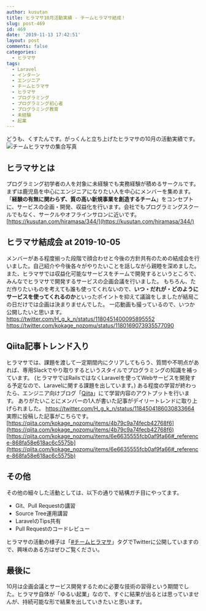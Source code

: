 ```yaml
---
author: kusutan
title: ヒラマサ10月活動実績 - チームヒラマサ結成！
slug: post-469
id: 469
date: '2019-11-13 17:42:51'
layout: post
comments: false
categories:
  - ヒラマサ
tags:
  - Laravel
  - インターン
  - エンジニア
  - チームヒラマサ
  - ヒラマサ
  - プログラミング
  - プログラミング初心者
  - プログラミング教育
  - 未経験
  - 起業
---
```


どうも、くすたんです。がっくんと立ち上げたヒラマサの10月の活動実績です。 ![チームヒラマサの集合写真](https://kusutan.com/wp-content/uploads/2019/11/841b1f6d-eghosjlvaaacfcv-1024x768.jpeg)

## ヒラマサとは

<span class="pinkline">プログラミング初学者の人を対象に未経験でも実務経験が積める</span>サークルです。まずは鹿児島を中心にエンジニアになりたい人を中心にメンバーを集めます。 「<span class="pinkline" style="font-weight: bold;">経験の有無に関わらず、質の高い新規事業を創造するチーム</span>」をコンセプトに、サービスの企画・開発、収益化を行います。会社でもプログラミングスクールでもなく、サークルやオフラインサロンに近いです。 [https://kusutan.com/hiramasa/344/](https://kusutan.com/hiramasa/344/)

## ヒラマサ結成会 at 2019-10-05

メンバーがある程度揃った段階で顔合わせと今後の方針共有のための結成会を行いました。自己紹介や今後各々がやりたいことを話しながら親睦を深めました。 また、ヒラマサでは<span class="pinkline">収益化可能なサービスをチームで開発する</span>というところで、みんなでヒラマサで開発するサービスの企画会議を行いました。 もちろん、ただ作りたいものを考えても誰も使ってくれないので、<span class="pinkline" style="font-weight: bold;">いつ・だれが・どのようにサービスを使ってくれるのか</span>といったポイントを抑えて議論をしましたが結局この日だけでは企画は決まりませんでした。 一応動画も撮っているので、いつか公開したいと思います。 https://twitter.com/H_g_k_n/status/1180451400095895552 https://twitter.com/kokage_nozomu/status/1180169073935577090

## Qiita記事トレンド入り

ヒラマサでは、課題を渡して一定期間内にクリアしてもらう、質問や不明点があれば、専用Slackでやり取りするというスタイルでプログラミングの知識を補っています。 (ヒラマサではRailsではなくLaravelを使ってWebサービスを開発する予定なので、Laravelに関する課題を出しています。) ある程度の学習が終わったら、エンジニア向けブログ「[Qiita](https://qiita.com/)」にて学習内容のアウトプットを行います。 ありがたいことにメンバーの1人が書いた記事がデイリートレンドに取り上げられました。 https://twitter.com/H_g_k_n/status/1184504186030833664 実際に投稿した記事がこちらです。 [https://qiita.com/kokage_nozomu/items/4b79c9a74fecb42768f6](https://qiita.com/kokage_nozomu/items/4b79c9a74fecb42768f6) [https://qiita.com/kokage_nozomu/items/6e6635555fcb0af9fa66#_reference-868fa58e618ac6c5575b](https://qiita.com/kokage_nozomu/items/6e6635555fcb0af9fa66#_reference-868fa58e618ac6c5575b)

## その他

その他の細々した活動としては、以下の通りで結構ガチ目にやってます。

<div class="background-filter">

*   Git、Pull Requestの講習
*   Source Tree運用講習
*   LaravelのTips共有
*   Pull Requestのコードレビュー

</div>

ヒラマサの活動の様子は「[#チームヒラマサ](https://twitter.com/search?q=%23チームヒラマサ)」タグでTwitterに公開していますので、興味のある方はぜひご覧ください。

## 最後に

10月は企画会議とサービス開発するために必要な技術の習得という期間でした。<span class="pinkline">ヒラマサ自体が「ゆるい起業」</span>なので、すぐに結果が出るとは思っていませんが、持続可能な形で結果を出していきたいと思います。